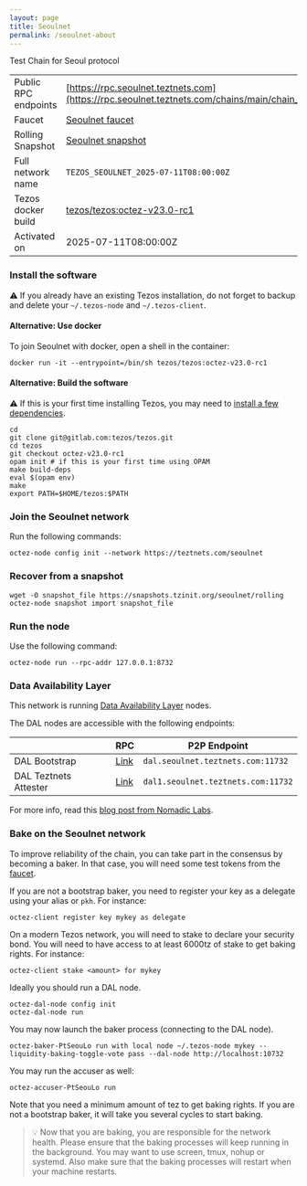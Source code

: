 ```yaml
---
layout: page
title: Seoulnet
permalink: /seoulnet-about
---
```


Test Chain for Seoul protocol

| | |
|-------|---------------------|
| Public RPC endpoints | [https://rpc.seoulnet.teztnets.com](https://rpc.seoulnet.teztnets.com/chains/main/chain_id)<br/> |
| Faucet | [Seoulnet faucet](https://faucet.seoulnet.teztnets.com) |
| Rolling Snapshot | [Seoulnet snapshot](https://snapshots.tzinit.org/seoulnet/rolling) |
| Full network name | `TEZOS_SEOULNET_2025-07-11T08:00:00Z` |
| Tezos docker build | [tezos/tezos:octez-v23.0-rc1](https://hub.docker.com/r/tezos/tezos/tags?page=1&ordering=last_updated&name=octez-v23.0-rc1) |
| Activated on | 2025-07-11T08:00:00Z |





### Install the software

⚠️  If you already have an existing Tezos installation, do not forget to backup and delete your `~/.tezos-node` and `~/.tezos-client`.



#### Alternative: Use docker

To join Seoulnet with docker, open a shell in the container:

```
docker run -it --entrypoint=/bin/sh tezos/tezos:octez-v23.0-rc1
```


#### Alternative: Build the software

⚠️  If this is your first time installing Tezos, you may need to [install a few dependencies](https://tezos.gitlab.io/introduction/howtoget.html#setting-up-the-development-environment-from-scratch).

```
cd
git clone git@gitlab.com:tezos/tezos.git
cd tezos
git checkout octez-v23.0-rc1
opam init # if this is your first time using OPAM
make build-deps
eval $(opam env)
make
export PATH=$HOME/tezos:$PATH
```

### Join the Seoulnet network

Run the following commands:

```
octez-node config init --network https://teztnets.com/seoulnet

```


### Recover from a snapshot

```
wget -O snapshot_file https://snapshots.tzinit.org/seoulnet/rolling
octez-node snapshot import snapshot_file
```


### Run the node

Use the following command:

```
octez-node run --rpc-addr 127.0.0.1:8732
```




### Data Availability Layer

This network is running [Data Availability Layer](https://tezos.gitlab.io/shell/dal.html) nodes.


The DAL nodes are accessible with the following endpoints:

| | RPC | P2P Endpoint |
|------------|---------|--------------|
| DAL Bootstrap | [Link](https://dal-bootstrap-rpc.seoulnet.teztnets.com/p2p/gossipsub/scores) | `dal.seoulnet.teztnets.com:11732` |
| DAL Teztnets Attester | [Link](https://dal-attester-rpc.seoulnet.teztnets.com/p2p/gossipsub/scores) | `dal1.seoulnet.teztnets.com:11732` |


For more info, read this [blog post from Nomadic Labs](https://research-development.nomadic-labs.com/data-availability-layer-tezos.html).



### Bake on the Seoulnet network

To improve reliability of the chain, you can take part in the consensus by becoming a baker. In that case, you will need some test tokens from the [faucet](https://faucet.seoulnet.teztnets.com).

If you are not a bootstrap baker, you need to register your key as a delegate using your alias or `pkh`. For instance:
```bash=2
octez-client register key mykey as delegate
```

On a modern Tezos network, you will need to stake to declare your security bond.  You will need to have access to at least 6000tz of stake to get baking rights. For instance:
```
octez-client stake <amount> for mykey
```	

Ideally you should run a DAL node.
```
octez-dal-node config init
octez-dal-node run
```

You may now launch the baker process (connecting to the DAL node).
```bash=3
octez-baker-PtSeouLo run with local node ~/.tezos-node mykey --liquidity-baking-toggle-vote pass --dal-node http://localhost:10732
```

You may run the accuser as well:
```bash=3
octez-accuser-PtSeouLo run
```

Note that you need a minimum amount of tez to get baking rights. If you are not a bootstrap baker, it will take you several cycles to start baking.

> 💡 Now that you are baking, you are responsible for the network health. Please ensure that the baking processes will keep running in the background. You may want to use screen, tmux, nohup or systemd. Also make sure that the baking processes will restart when your machine restarts.


